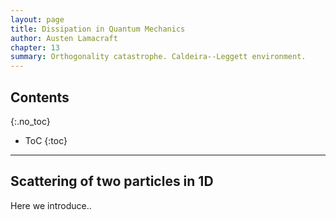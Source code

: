 ```yaml
---
layout: page
title: Dissipation in Quantum Mechanics
author: Austen Lamacraft
chapter: 13
summary: Orthogonality catastrophe. Caldeira--Leggett environment.
---
```


## Contents
{:.no_toc}

* ToC
{:toc}

---

## Scattering of two particles in 1D

Here we introduce..
